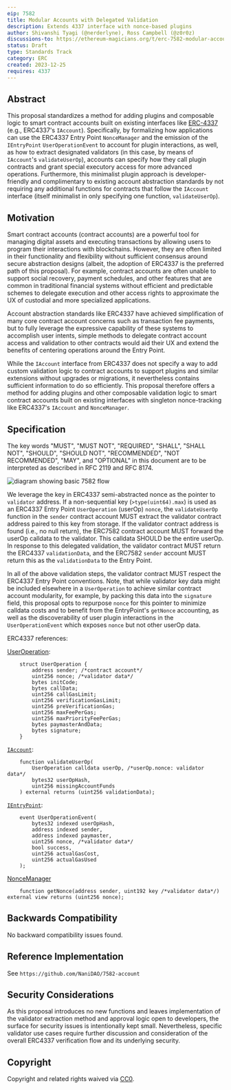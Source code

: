 ```yaml
---
eip: 7582
title: Modular Accounts with Delegated Validation
description: Extends 4337 interface with nonce-based plugins
author: Shivanshi Tyagi (@nerderlyne), Ross Campbell (@z0r0z)
discussions-to: https://ethereum-magicians.org/t/erc-7582-modular-accounts-with-delegated-validation/17640
status: Draft
type: Standards Track
category: ERC
created: 2023-12-25
requires: 4337
---
```


## Abstract

This proposal standardizes a method for adding plugins and composable logic to smart contract accounts built on existing interfaces like [ERC-4337](./eip-4337.md) (e.g., ERC4337's `IAccount`). Specifically, by formalizing how applications can use the ERC4337 Entry Point `NonceManager` and the emission of the `IEntryPoint` `UserOperationEvent` to account for plugin interactions, as well, as how to extract designated validators (in this case, by means of `IAccount`'s `validateUserOp`), accounts can specify how they call plugin contracts and grant special executory access for more advanced operations. Furthermore, this minimalist plugin approach is developer-friendly and complimentary to existing account abstraction standards by not requiring any additional functions for contracts that follow the `IAccount` interface (itself minimalist in only specifying one function, `validateUserOp`).

## Motivation

Smart contract accounts (contract accounts) are a powerful tool for managing digital assets and executing transactions by allowing users to program their interactions with blockchains. However, they are often limited in their functionality and flexibility without sufficient consensus around secure abstraction designs (albeit, the adoption of ERC4337 is the preferred path of this proposal). For example, contract accounts are often unable to support social recovery, payment schedules, and other features that are common in traditional financial systems without efficient and predictable schemes to delegate execution and other access rights to approximate the UX of custodial and more specialized applications.

Account abstraction standards like ERC4337 have achieved simplification of many core contract account concerns such as transaction fee payments, but to fully leverage the expressive capability of these systems to accomplish user intents, simple methods to delegate contract account access and validation to other contracts would aid their UX and extend the benefits of centering operations around the Entry Point.

While the `IAccount` interface from ERC4337 does not specify a way to add custom validation logic to contract accounts to support plugins and similar extensions without upgrades or migrations, it nevertheless contains sufficient information to do so efficiently. This proposal therefore offers a method for adding plugins and other composable validation logic to smart contract accounts built on existing interfaces with singleton nonce-tracking like ERC4337's `IAccount` and `NonceManager`.

## Specification

The key words "MUST", "MUST NOT", "REQUIRED", "SHALL", "SHALL NOT", "SHOULD", "SHOULD NOT", "RECOMMENDED", "NOT RECOMMENDED", "MAY", and "OPTIONAL" in this document are to be interpreted as described in RFC 2119 and RFC 8174.

![diagram showing basic 7582 flow](../assets/eip-7582/base-flow.svg)

We leverage the key in ERC4337 semi-abstracted nonce as the pointer to `validator` address. If a non-sequential key (`>type(uint64).max`) is used as an ERC4337 Entry Point `UserOperation` (userOp) `nonce`, the `validateUserOp` function in the `sender` contract account MUST extract the validator contract address paired to this key from storage. If the validator contract address is found (i.e., no null return), the ERC7582 contract account MUST forward the userOp calldata to the validator. This calldata SHOULD be the entire userOp. In response to this delegated validation, the validator contract MUST return the ERC4337 `validationData`, and the ERC7582 `sender` account MUST return this as the `validationData` to the Entry Point. 

In all of the above validation steps, the validator contract MUST respect the ERC4337 Entry Point conventions. Note, that while validator key data might be included elsewhere in a `UserOperation` to achieve similar contract account modularity, for example, by packing this data into the `signature` field, this proposal opts to repurpose `nonce` for this pointer to minimize calldata costs and to benefit from the EntryPoint's `getNonce` accounting, as well as the discoverability of user plugin interactions in the `UserOperationEvent` which exposes `nonce` but not other userOp data.

ERC4337 references:

[UserOperation](https://github.com/eth-infinitism/account-abstraction/blob/develop/contracts/interfaces/UserOperation.sol):

```solidity
    struct UserOperation {
        address sender; /*contract account*/
        uint256 nonce; /*validator data*/
        bytes initCode;
        bytes callData;
        uint256 callGasLimit;
        uint256 verificationGasLimit;
        uint256 preVerificationGas;
        uint256 maxFeePerGas;
        uint256 maxPriorityFeePerGas;
        bytes paymasterAndData;
        bytes signature;
    }
```

[`IAccount`](https://github.com/eth-infinitism/account-abstraction/blob/develop/contracts/interfaces/IAccount.sol):

```solidity
    function validateUserOp(
        UserOperation calldata userOp, /*userOp.nonce: validator data*/
        bytes32 userOpHash,
        uint256 missingAccountFunds
    ) external returns (uint256 validationData);
```

[`IEntryPoint`](https://github.com/eth-infinitism/account-abstraction/blob/develop/contracts/interfaces/IEntryPoint.sol):

```solidity
    event UserOperationEvent(
        bytes32 indexed userOpHash,
        address indexed sender,
        address indexed paymaster,
        uint256 nonce, /*validator data*/
        bool success,
        uint256 actualGasCost,
        uint256 actualGasUsed
    );
```

[NonceManager](https://github.com/eth-infinitism/account-abstraction/blob/develop/contracts/core/NonceManager.sol)

```solidity
    function getNonce(address sender, uint192 key /*validator data*/) external view returns (uint256 nonce);
```

## Backwards Compatibility

No backward compatibility issues found.

## Reference Implementation

See `https://github.com/NaniDAO/7582-account`

## Security Considerations

As this proposal introduces no new functions and leaves implementation of the validator extraction method and approval logic open to developers, the surface for security issues is intentionally kept small. Nevertheless, specific validator use cases require further discussion and consideration of the overall ERC4337 verification flow and its underlying security.

## Copyright

Copyright and related rights waived via [CC0](../LICENSE.md).
